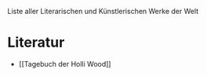 Liste aller Literarischen und Künstlerischen Werke der Welt

# Literatur
- [[Tagebuch der Holli Wood]]